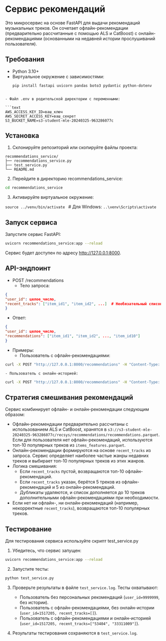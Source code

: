 # Сервис рекомендаций

Это микросервис на основе FastAPI для выдачи рекомендаций музыкальных треков. Он сочетает офлайн-рекомендации (предварительно рассчитанные с помощью ALS и CatBoost) с онлайн-рекомендациями (основанными на недавней истории прослушиваний пользователя).

## Требования

- Python 3.10+
- Виртуальное окружение с зависимостями:
  ```bash
  pip install fastapi uvicorn pandas boto3 pydantic python-dotenv
```

- Файл .env в родительской директории с переменными:

```text
AWS_ACCESS_KEY_ID=ваш_ключ
AWS_SECRET_ACCESS_KEY=ваш_секрет
S3_BUCKET_NAME=s3-student-mle-20240325-963286077c
```
## Установка

1. Склонируйте репозиторий или скопируйте файлы проекта:

 ```text
recommendations_service/
├── recommendations_service.py
├── test_service.py
└── README.md
```

2. Перейдите в директорию recommendations_service:

```bash
cd recommendations_service
```

3. Активируйте виртуальное окружение:

`source ../venv/bin/activate ` # Для Windows: `..\venv\Scripts\activate`

## Запуск сервиса

Запустите сервис FastAPI:
```bash
uvicorn recommendations_service:app --reload
```

Сервис будет доступен по адресу http://127.0.0.1:8000.

## API-эндпоинт

- POST /recommendations
	- Тело запроса:
```json
{
"user_id": целое_число,
"recent_tracks": ["item_id1", "item_id2", ...]  # Необязательный список недавних треков
}
```

- Ответ:

```json
{
"user_id": целое_число,
"recommendations": ["item_id1", "item_id2", ..., "item_id10"]
}
```

- Примеры:
	- Пользователь с офлайн-рекомендациями:
```bash
curl -X POST "http://127.0.0.1:8000/recommendations" -H "Content-Type: application/json" -d '{"user_id": 1517205, "recent_tracks": []}'
```

	- Пользователь с онлайн-историей:
 
```bash
curl -X POST "http://127.0.0.1:8000/recommendations" -H "Content-Type: application/json" -d '{"user_id": 9999999, "recent_tracks": ["53404", "33311009"]}'
```

## Стратегия смешивания рекомендаций

Сервис комбинирует офлайн- и онлайн-рекомендации следующим образом:

- Офлайн-рекомендации предварительно рассчитаны с использованием ALS и CatBoost, хранятся в `s3://s3-student-mle-20240325-963286077c/recsys/recommendations/recommendations.parquet`. Если для пользователя нет офлайн-рекомендаций, используются топ-10 популярных треков из `items_features.parquet`.
- Онлайн-рекомендации формируются на основе `recent_tracks` из запроса. Сервис определяет наиболее частые жанры недавних треков и выбирает топ-10 популярных треков из этих жанров.
- Логика смешивания:
    - Если `recent_tracks` пустой, возвращаются топ-10 офлайн-рекомендаций.
    - Если `recent_tracks` указан, берётся 5 треков из офлайн-рекомендаций и 5 из онлайн-рекомендаций.
    - Дубликаты удаляются, и список дополняется до 10 треков дополнительными офлайн-рекомендациями при необходимости.
- Если нет ни офлайн-, ни онлайн-рекомендаций (например, некорректные `recent_tracks`), возвращаются топ-10 популярных треков.

## Тестирование

Для тестирования сервиса используйте скрипт test_service.py

1. Убедитесь, что сервис запущен:
```bash
uvicorn recommendations_service:app --reload
```

2. Запустите тесты:

```bash
python test_service.py
```

3. Проверьте результаты в файле `test_service.log`. Тесты охватывают:
    - Пользователь без персональных рекомендаций (`user_id=9999999`, без истории).
    - Пользователь с офлайн-рекомендациями, без онлайн-истории (`user_id=1517205, recent_tracks=[]`).
    - Пользователь с офлайн-рекомендациями и онлайн-историей (`user_id=1517205, recent_tracks=["53404", "33311009"]`).

4. Результаты тестирования сохраняются в `test_service.log`.
